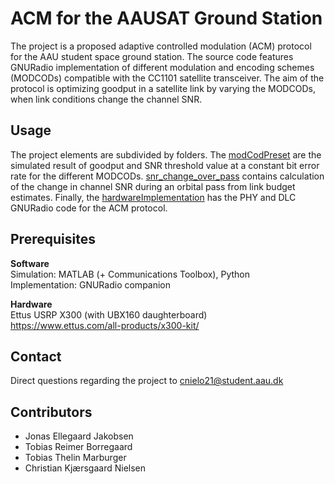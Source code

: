 # ACM for the AAUSAT Ground Station
The project is a proposed adaptive controlled modulation (ACM) protocol for the AAU student space ground station. The source code features GNURadio implementation of different modulation and encoding schemes (MODCODs) compatible with the CC1101 satellite transceiver. The aim of the protocol is optimizing goodput in a satellite link by varying the MODCODs, when link conditions change the channel SNR. 

## Usage
The project elements are subdivided by folders. The [modCodPreset](modcodEstimations) are the simulated result of goodput and SNR threshold value at a constant bit error rate for the different MODCODs. [snr_change_over_pass](snr_change_over_pass) contains calculation of the change in channel SNR during an orbital pass from link budget estimates. Finally, the [hardwareImplementation](hardwareImplementation) has the PHY and DLC GNURadio code for the ACM protocol.

## Prerequisites 
**Software** \
Simulation: MATLAB (+ Communications Toolbox), Python \
Implementation: GNURadio companion

**Hardware** \
Ettus USRP X300 (with UBX160 daughterboard) \
https://www.ettus.com/all-products/x300-kit/ 

## Contact
Direct questions regarding the project to
cnielo21@student.aau.dk

## Contributors
- Jonas Ellegaard Jakobsen
- Tobias Reimer Borregaard
- Tobias Thelin Marburger
- Christian Kjærsgaard Nielsen